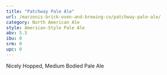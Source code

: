 ```yaml
---
title: "Patchway Pale Ale"
url: /marzonis-brick-oven-and-brewing-co/patchway-pale-ale/
category: North American Ale
style: American-Style Pale Ale
abv: 5.5
ibu: 0
srm: 0
upc: 0
---
```

Nicely Hopped, Medium Bodied Pale Ale
